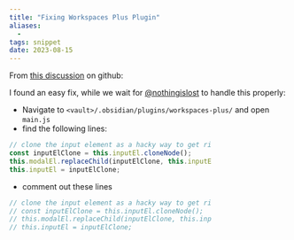 ```yaml
---
title: "Fixing Workspaces Plus Plugin"
aliases:
  - 
tags: snippet
date: 2023-08-15
---
```


From [this discussion](https://github.com/nothingislost/obsidian-workspaces-plus/issues/86) on github:

I found an easy fix, while we wait for [@nothingislost](https://github.com/nothingislost) to handle this properly:

-   Navigate to `<vault>/.obsidian/plugins/workspaces-plus/` and open `main.js`
-   find the following lines:

```javascript
// clone the input element as a hacky way to get ri
const inputElClone = this.inputEl.cloneNode();
this.modalEl.replaceChild(inputElClone, this.inputE
this.inputEl = inputElClone;
```

- comment out these lines

```javascript
// clone the input element as a hacky way to get ri
// const inputElClone = this.inputEl.cloneNode();
// this.modalEl.replaceChild(inputElClone, this.inp
// this.inputEl = inputElClone;
```